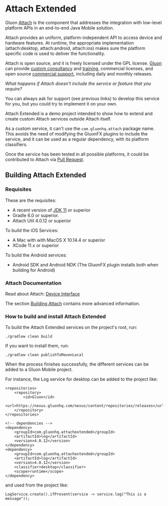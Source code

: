 # Attach Extended #

Gluon [Attach](http://gluonhq.com/products/mobile/attach/) is the component that addresses the integration with low-level platform APIs in an end-to-end Java Mobile solution.

Attach provides an uniform, platform-independent API to access device and hardware features. 
At runtime, the appropriate implementation (attach:desktop, attach:android, attach:ios) makes sure the platform specific code is 
used to deliver the functionality.

Attach is open source, and it is freely licensed under the GPL license.
[Gluon](http://gluonhq.com) can provide [custom consultancy](http://gluonhq.com/services/consulting/) and [training](http://gluonhq.com/services/training/), commercial licenses, and open source [commercial support](http://gluonhq.com/services/commercial-support/), including daily and monthly releases.

_What happens if Attach doesn't include the service or feature that you require?_

You can always ask for support (see previous links) to develop this service for you, but you could try to implement it on your own. 

Attach Extended is a demo project intended to show how to extend and create custom Attach services outside Attach itself. 

As a custom service, it can't use the `com.gluonhq.attach` package name. This avoids the need of modifying the GluonFX plugins to include the service, and it can be used as a regular dependency, with its platform classifiers.

Once the service has been tested in all possible platforms, it could be contributed to Attach via [Pull Request](https://github.com/gluonhq/attach/pulls).

## Building Attach Extended ##

### Requisites ###

These are the requisites:

* A recent version of [JDK 11](http://jdk.java.net/11/) or superior
* Gradle 6.0 or superior. 
* Attach Util 4.0.12 or superior

To build the iOS Services:
 
* A Mac with with MacOS X 10.14.4 or superior
* XCode 11.x or superior

To build the Android services:

* Android SDK and Android NDK (The GluonFX plugin installs both when building for Android)

### Attach Documentation ###

Read about Attach: [Device Interface](https://docs.gluonhq.com/#_device_interface)

The section [Building Attach](https://docs.gluonhq.com/#_building_attach) contains more advanced information.

### How to build and install Attach Extended ###

To build the Attach Extended services on the project's root, run:

`./gradlew clean build`

If you want to install them, run:

`./gradlew clean publishToMavenLocal`

When the process finishes successfully, the different services can be added to a Gluon Mobile project.

For instance, the Log service for desktop can be added to the project like:

```
<repositories>
    <repository>
        <id>Gluon</id>
        <url>https://nexus.gluonhq.com/nexus/content/repositories/releases</url>
    </repository>
</repositories>

<!-- dependencies -->
<dependency>
    <groupId>com.gluonhq.attachextended</groupId>
    <artifactId>log</artifactId>
    <version>4.0.12</version>
</dependency>
<dependency>
    <groupId>com.gluonhq.attachextended</groupId>
    <artifactId>log</artifactId>
    <version>4.0.12</version>
    <classifier>desktop</classifier>
    <scope>runtime</scope>
</dependency>
```

and used from the project like:

```
LogService.create().ifPresent(service -> service.log("This is a message"));
```

